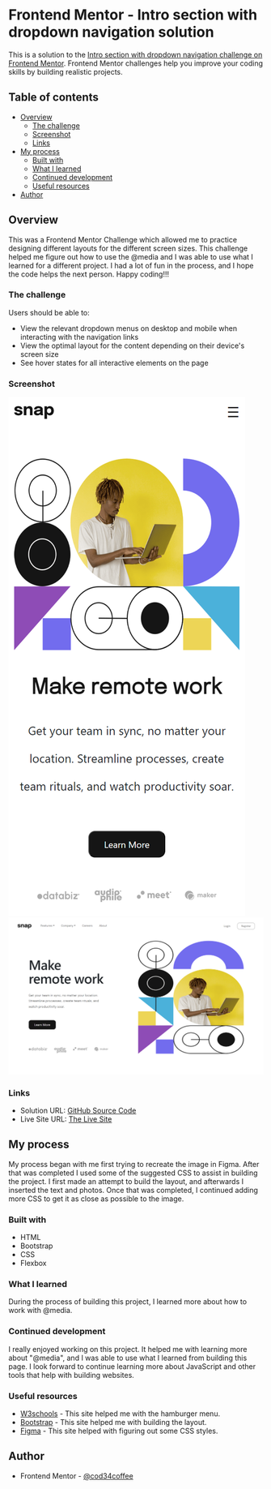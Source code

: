 # Frontend Mentor - Intro section with dropdown navigation solution

This is a solution to the [Intro section with dropdown navigation challenge on Frontend Mentor](https://www.frontendmentor.io/challenges/intro-section-with-dropdown-navigation-ryaPetHE5). Frontend Mentor challenges help you improve your coding skills by building realistic projects. 

## Table of contents

- [Overview](#overview)
  - [The challenge](#the-challenge)
  - [Screenshot](#screenshot)
  - [Links](#links)
- [My process](#my-process)
  - [Built with](#built-with)
  - [What I learned](#what-i-learned)
  - [Continued development](#continued-development)
  - [Useful resources](#useful-resources)
- [Author](#author)




## Overview
This was a Frontend Mentor Challenge which allowed me to practice designing different layouts for the different screen sizes. This challenge helped me figure out how to use the @media and I was able to use what I learned for a different project. I had a lot of fun in the process, and I hope the code helps the next person. Happy coding!!!


### The challenge
Users should be able to:
- View the relevant dropdown menus on desktop and mobile when interacting with the navigation links
- View the optimal layout for the content depending on their device's screen size
- See hover states for all interactive elements on the page

### Screenshot
![Mobile View Photo](/Image/screencapture-127-0-0-1-5501-HTML-index-html-2023-04-07-23_07_30.png)
![Desktop View Photo](/Image/screencapture-127-0-0-1-5501-HTML-index-html-2023-04-07-23_06_51.png)


### Links 
- Solution URL: [GitHub Source Code](https://github.com/cod34coffee/Frontend-Challenge-Snap)
- Live Site URL: [The Live Site](https://frontend-challenge-snap-zeta.vercel.app/)

## My process
  My process began with me first trying to recreate the image in Figma. After that was completed I used some of the suggested CSS to assist in building the project. I first made an attempt to build the layout, and afterwards I inserted the text and photos. Once that was completed, I continued adding more CSS to get it as close as possible to the image.

### Built with
- HTML
- Bootstrap
- CSS
- Flexbox


### What I learned
During the process of building this project, I learned more about how to work with @media.


### Continued development
I really enjoyed working on this project. It helped me with learning more about "@media", and I was able to use what I learned from building this page. I look forward to continue learning more about JavaScript and other tools that help with building websites.


### Useful resources 
- [W3schools](https://www.W3schools.com) - This site helped me with the hamburger menu.
- [Bootstrap](https://www.bootstrap.com) - This site helped me with building the layout.
- [Figma](https://www.figma.com) - This site helped with figuring out some CSS styles.


## Author 
- Frontend Mentor - [@cod34coffee](https://www.frontendmentor.io/profile/cod34coffee)


